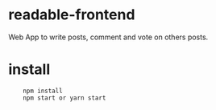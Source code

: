 # readable-frontend
Web App to write posts, comment and vote on others posts.

# install
```
    npm install
    npm start or yarn start
```
